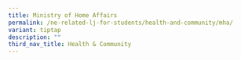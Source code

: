```yaml
---
title: Ministry of Home Affairs
permalink: /ne-related-lj-for-students/health-and-community/mha/
variant: tiptap
description: ""
third_nav_title: Health & Community
---
```

